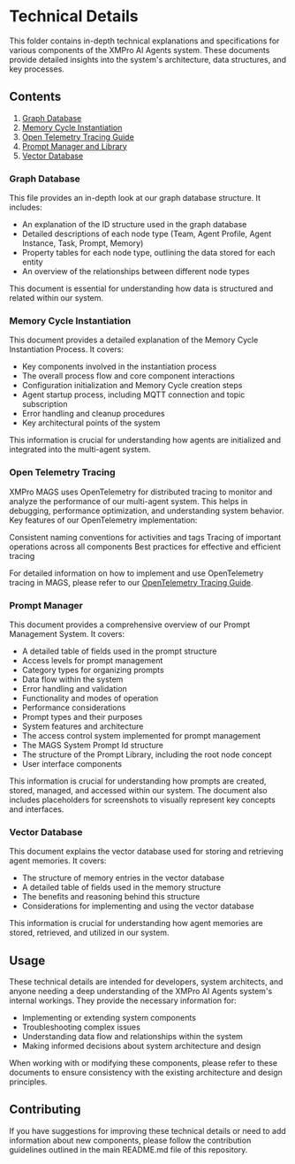 # Technical Details

This folder contains in-depth technical explanations and specifications for various components of the XMPro AI Agents system. These documents provide detailed insights into the system's architecture, data structures, and key processes.

## Contents

1. [Graph Database](graph_database.md)
2. [Memory Cycle Instantiation](memory_cycle_instantiation.md)
3. [Open Telemetry Tracing Guide](open_telemetry_tracing_guide.md)
4. [Prompt Manager and Library](prompt_manager.md)
5. [Vector Database](vector_database.md)

### Graph Database

This file provides an in-depth look at our graph database structure. It includes:

- An explanation of the ID structure used in the graph database
- Detailed descriptions of each node type (Team, Agent Profile, Agent Instance, Task, Prompt, Memory)
- Property tables for each node type, outlining the data stored for each entity
- An overview of the relationships between different node types

This document is essential for understanding how data is structured and related within our system.

### Memory Cycle Instantiation

This document provides a detailed explanation of the Memory Cycle Instantiation Process. It covers:

- Key components involved in the instantiation process
- The overall process flow and core component interactions
- Configuration initialization and Memory Cycle creation steps
- Agent startup process, including MQTT connection and topic subscription
- Error handling and cleanup procedures
- Key architectural points of the system

This information is crucial for understanding how agents are initialized and integrated into the multi-agent system.

### Open Telemetry Tracing
XMPro MAGS uses OpenTelemetry for distributed tracing to monitor and analyze the performance of our multi-agent system. This helps in debugging, performance optimization, and understanding system behavior.
Key features of our OpenTelemetry implementation:

Consistent naming conventions for activities and tags
Tracing of important operations across all components
Best practices for effective and efficient tracing

For detailed information on how to implement and use OpenTelemetry tracing in MAGS, please refer to our [OpenTelemetry Tracing Guide](open_telemetry_tracing_guide.md).

### Prompt Manager

This document provides a comprehensive overview of our Prompt Management System. It covers:

- A detailed table of fields used in the prompt structure
- Access levels for prompt management
- Category types for organizing prompts
- Data flow within the system
- Error handling and validation
- Functionality and modes of operation
- Performance considerations
- Prompt types and their purposes
- System features and architecture
- The access control system implemented for prompt management
- The MAGS System Prompt Id structure
- The structure of the Prompt Library, including the root node concept
- User interface components

This information is crucial for understanding how prompts are created, stored, managed, and accessed within our system. The document also includes placeholders for screenshots to visually represent key concepts and interfaces.


### Vector Database

This document explains the vector database used for storing and retrieving agent memories. It covers:

- The structure of memory entries in the vector database
- A detailed table of fields used in the memory structure
- The benefits and reasoning behind this structure
- Considerations for implementing and using the vector database

This information is crucial for understanding how agent memories are stored, retrieved, and utilized in our system.

## Usage

These technical details are intended for developers, system architects, and anyone needing a deep understanding of the XMPro AI Agents system's internal workings. They provide the necessary information for:

- Implementing or extending system components
- Troubleshooting complex issues
- Understanding data flow and relationships within the system
- Making informed decisions about system architecture and design

When working with or modifying these components, please refer to these documents to ensure consistency with the existing architecture and design principles.

## Contributing

If you have suggestions for improving these technical details or need to add information about new components, please follow the contribution guidelines outlined in the main README.md file of this repository.